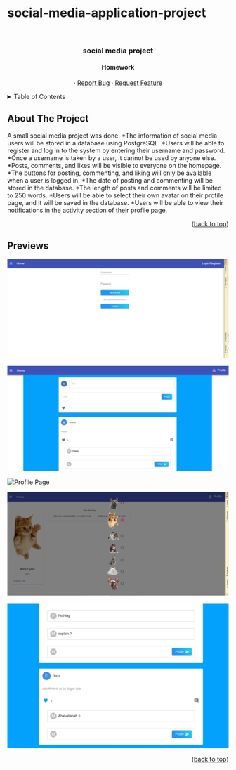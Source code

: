 # social-media-application-project


<div id="top"></div>

<!-- PROJECT LOGO -->
<br />
<div align="center">
  <h3 align="center"> social media project </h3>
<h4 align="center">Homework</h4>

  <p align="center">
    ·
    <a href="https://github.com/seymailbay/social-media-application-project/issues">Report Bug</a>
    ·
    <a href="https://github.com/seymailbay/social-media-application-project">Request Feature</a>
  </p>


</div>



<!-- TABLE OF CONTENTS -->

<details>
  <summary>Table of Contents</summary>
  <ol>
    <li>
      <a href="#about-the-project">About The Project</a>
      <ul>
        <li><a href="#built-with">Built With</a></li>
      </ul>
    </li>
    <li>
      <a href="#getting-started">Getting Started</a>
      <ul>
        <li><a href="#prerequisites">Prerequisites</a></li>
        <li><a href="#installation">Installation</a></li>
      </ul>
    </li>
    <li><a href="#contributing">Contributing</a></li>
    <li><a href="#license">License</a></li>
    <li><a href="#contact">Contact</a></li>
    <li><a href="#previews">Previews</a></li>
  </ol>
</details>




<!-- ABOUT THE PROJECT -->
## About The Project

A small social media project was done.
*The information of social media users will be stored in a database using PostgreSQL.
*Users will be able to register and log in to the system by entering their username and password.
*Once a username is taken by a user, it cannot be used by anyone else.
*Posts, comments, and likes will be visible to everyone on the homepage.
*The buttons for posting, commenting, and liking will only be available when a user is logged in.
*The date of posting and commenting will be stored in the database.
*The length of posts and comments will be limited to 250 words.
*Users will be able to select their own avatar on their profile page, and it will be saved in the database.
*Users will be able to view their notifications in the activity section of their profile page.

<p align="right">(<a href="#top">back to top</a>)</p>


<!-- PREVIEWS -->

## Previews

![Login Page](https://github.com/seymailbay/social-media-application-project/blob/main/preview/login%20page.PNG)

![HomePage](https://github.com/seymailbay/social-media-application-project/blob/main/preview/postpage.PNG)

![Profile Page](https://github.com/n11-TalentHub-Java-Bootcamp/n11-talenthub-bootcamp-graduation-project-asimkilic/blob/main/assets/3.png)

![Changing Avatar](https://github.com/seymailbay/social-media-application-project/blob/main/preview/avatarchange.PNG)

![Posts](https://github.com/seymailbay/social-media-application-project/blob/main/preview/psotpage2.PNG)

<p align="right">(<a href="#top">back to top</a>)</p>
